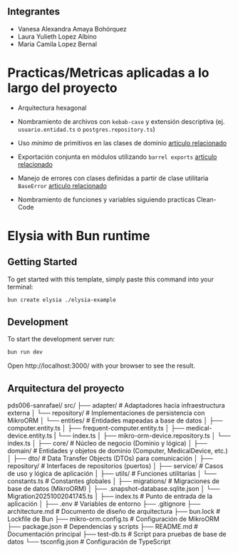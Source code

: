 ## Integrantes
- Vanesa Alexandra Amaya Bohórquez
- Laura Yulieth Lopez Albino
- Maria Camila Lopez Bernal

# Practicas/Metricas aplicadas a lo largo del proyecto

- Arquitectura hexagonal

- Nombramiento de archivos con `kebab-case` y extensión descriptiva (ej. `usuario.entidad.ts` o `postgres.repository.ts`)

- Uso *minimo* de primitivos en las clases de dominio [articulo relacionado](https://medium.com/better-programming/why-you-should-avoid-using-primitive-types-cb55857baa39)

- Exportación conjunta en módulos utilizando `barrel exports` [articulo relacionado](https://alirezahamid.medium.com/simplify-your-javascript-and-typescript-projects-with-barrel-exports-20b73680cbfe)

- Manejo de errores con clases definidas a partir de clase utilitaria `BaseError` [articulo relacionado](https://engineering.udacity.com/handling-errors-like-a-pro-in-typescript-d7a314ad4991)

- Nombramiento de funciones y variables siguiendo practicas Clean-Code

# Elysia with Bun runtime

## Getting Started
To get started with this template, simply paste this command into your terminal:
```bash
bun create elysia ./elysia-example
```

## Development
To start the development server run:
```bash
bun run dev
```

Open http://localhost:3000/ with your browser to see the result.

## Arquitectura del proyecto

pds006-sanrafael/
src/
├── adapter/ # Adaptadores hacia infraestructura externa
│ └── repository/ # Implementaciones de persistencia con MikroORM
│ └── entities/ # Entidades mapeadas a base de datos
│   ├── computer.entity.ts
│   ├── frequent-computer.entity.ts
│   ├── medical-device.entity.ts
|   └── index.ts
│ ├── mikro-orm-device.repository.ts
│ └── index.ts
│
├── core/ # Núcleo de negocio (Dominio y lógica)
│ ├── domain/ # Entidades y objetos de dominio (Computer, MedicalDevice, etc.)
│ ├── dto/ # Data Transfer Objects (DTOs) para comunicación
│ ├── repository/ # Interfaces de repositorios (puertos)
│ ├── service/ # Casos de uso y lógica de aplicación
│ ├── utils/ # Funciones utilitarias
│ └── constants.ts # Constantes globales
│
├── migrations/ # Migraciones de base de datos (MikroORM)
│ ├── .snapshot-database.sqlite.json
│ └── Migration20251002041745.ts
│
├── index.ts # Punto de entrada de la aplicación
│
├── .env # Variables de entorno
├── .gitignore
├── architecture.md # Documento de diseño de arquitectura
├── bun.lock # Lockfile de Bun
├── mikro-orm.config.ts # Configuración de MikroORM
├── package.json # Dependencias y scripts
├── README.md # Documentación principal
├── test-db.ts # Script para pruebas de base de datos
└── tsconfig.json # Configuración de TypeScript


